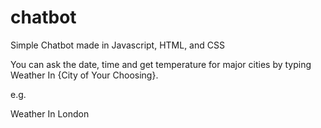 # chatbot
Simple Chatbot made in Javascript, HTML, and CSS

You can ask the date, time and get temperature for major cities by typing Weather In {City of Your Choosing}.

e.g.

Weather In London
